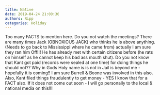 ```yaml
---
title: Native
date: 2019-04-24 21:00:36
authors: Ripp
categories: Holiday
---
```


 Too many FACTS to mention here.  Do you not watch the meetings?  There are many times Jack (OBNOXIOUS JACK) who thinks  he is above anything. (Needs to go back to Mississippi where he came from) actually I am sure they ran him Off!!!   He has already met with certain citizens before (he rats on himself as he cannot keep his bad ass mouth shut). Do you not know that Kant got paid (records were sealed at one time) for doing things he should not??  Why in Gods Holy name is is not in  Jail is beyond me - hopefully it is coming!!  I am sure Burrell &amp; Boone was involved in this also.  Also,  Kant filed things fraudulently to get money - YES I know that for a FACT also.   If it does not come out soon - I will go personally to the local &amp; national media on this!!!